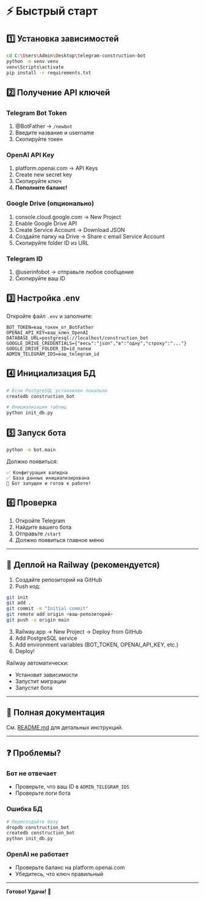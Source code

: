 # ⚡ Быстрый старт

## 1️⃣ Установка зависимостей

```bash
cd C:\Users\Admin\Desktop\telegram-construction-bot
python -m venv venv
venv\Scripts\activate
pip install -r requirements.txt
```

## 2️⃣ Получение API ключей

### Telegram Bot Token
1. @BotFather → `/newbot`
2. Введите название и username
3. Скопируйте токен

### OpenAI API Key
1. platform.openai.com → API Keys
2. Create new secret key
3. Скопируйте ключ
4. **Пополните баланс!**

### Google Drive (опционально)
1. console.cloud.google.com → New Project
2. Enable Google Drive API
3. Create Service Account → Download JSON
4. Создайте папку на Drive → Share с email Service Account
5. Скопируйте folder ID из URL

### Telegram ID
1. @userinfobot → отправьте любое сообщение
2. Скопируйте ваш ID

## 3️⃣ Настройка .env

Откройте файл `.env` и заполните:

```env
BOT_TOKEN=ваш_токен_от_BotFather
OPENAI_API_KEY=ваш_ключ_OpenAI
DATABASE_URL=postgresql://localhost/construction_bot
GOOGLE_DRIVE_CREDENTIALS={"весь":"json","в":"одну","строку":"..."}
GOOGLE_DRIVE_FOLDER_ID=id_папки
ADMIN_TELEGRAM_IDS=ваш_telegram_id
```

## 4️⃣ Инициализация БД

```bash
# Если PostgreSQL установлен локально
createdb construction_bot

# Инициализация таблиц
python init_db.py
```

## 5️⃣ Запуск бота

```bash
python -m bot.main
```

Должно появиться:
```
✅ Конфигурация валидна
✅ База данных инициализирована
🚀 Бот запущен и готов к работе!
```

## 6️⃣ Проверка

1. Откройте Telegram
2. Найдите вашего бота
3. Отправьте `/start`
4. Должно появиться главное меню

---

## 🚀 Деплой на Railway (рекомендуется)

1. Создайте репозиторий на GitHub
2. Push код:
```bash
git init
git add .
git commit -m "Initial commit"
git remote add origin <ваш-репозиторий>
git push -u origin main
```

3. Railway.app → New Project → Deploy from GitHub
4. Add PostgreSQL service
5. Add environment variables (BOT_TOKEN, OPENAI_API_KEY, etc.)
6. Deploy!

Railway автоматически:
- Установит зависимости
- Запустит миграции
- Запустит бота

---

## 📖 Полная документация

См. [README.md](README.md) для детальных инструкций.

---

## ❓ Проблемы?

### Бот не отвечает
- Проверьте, что ваш ID в `ADMIN_TELEGRAM_IDS`
- Проверьте логи бота

### Ошибка БД
```bash
# Пересоздайте базу
dropdb construction_bot
createdb construction_bot
python init_db.py
```

### OpenAI не работает
- Проверьте баланс на platform.openai.com
- Убедитесь, что ключ правильный

---

**Готово! Удачи! 🎉**


